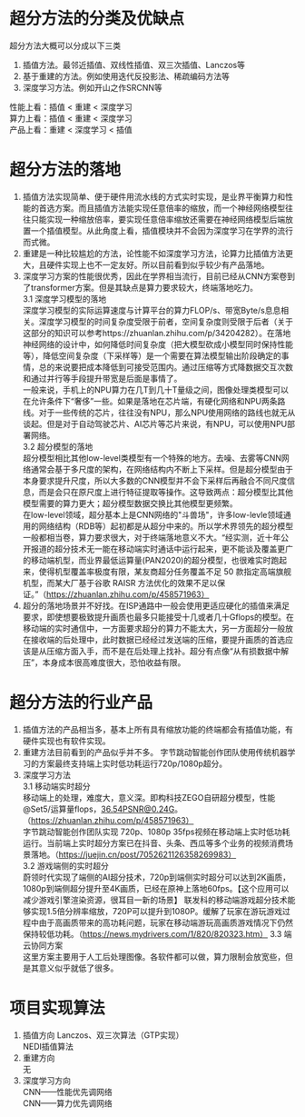 # 超分方法的分类及优缺点
超分方法大概可以分成以下三类  
1. 插值方法。最邻近插值、双线性插值、双三次插值、Lanczos等  
2. 基于重建的方法。例如使用迭代反投影法、稀疏编码方法等  
3. 深度学习方法。例如开山之作SRCNN等

性能上看：插值 < 重建 < 深度学习  
算力上看：插值 < 重建 < 深度学习  
产品上看：重建 < 深度学习 < 插值  

# 超分方法的落地
1. 插值方法实现简单、便于硬件用流水线的方式实时实现，是业界平衡算力和性能的首选方案。而且插值方法能实现任意倍率的缩放，而一个神经网络模型往往只能实现一种缩放倍率，要实现任意倍率缩放还需要在神经网络模型后端放置一个插值模型。从此角度上看，插值模块并不会因为深度学习在学界的流行而式微。  
2. 重建是一种比较尴尬的方法，论性能不如深度学习方法，论算力比插值方法更大，且硬件实现上也不一定友好。所以目前看到似乎较少有产品落地。  
3. 深度学习方案的性能很优秀，因此在学界相当流行，目前已经从CNN方案卷到了transformer方案。但是其缺点是算力要求较大，终端落地吃力。  
   3.1 深度学习模型的落地  
   深度学习模型的实际运算速度与计算平台的算力FLOP/s、带宽Byte/s息息相关。深度学习模型的时间复杂度受限于前者，空间复杂度则受限于后者（关于这部分的知识可以参考https://zhuanlan.zhihu.com/p/34204282）。在落地神经网络的设计中，如何降低时间复杂度（把大模型砍成小模型同时保持性能等），降低空间复杂度（下采样等）是一个需要在算法模型输出阶段确定的事情，总的来说要把成本降低到可接受范围内。通过压缩等方式降数据交互次数和通过并行等手段提升带宽是后面是事情了。  
   一般来说，手机上的NPU算力在几T到几十T量级之间，图像处理类模型可以在允许条件下“奢侈”一些。如果是落地在芯片端，有硬化网络和NPU两条路线。对于一些传统的芯片，往往没有NPU，那么NPU使用网络的路线也就无从谈起。但是对于自动驾驶芯片、AI芯片等芯片来说，有NPU，可以使用NPU部署网络。  
   3.2 超分模型的落地  
   超分模型相比其他low-level类模型有一个特殊的地方。去噪、去雾等CNN网络通常会基于多尺度的架构，在网络结构内不断上下采样。但是超分模型由于本身要求提升尺度，所以大多数的CNN模型并不会下采样后再融合不同尺度信息，而是会只在原尺度上进行特征提取等操作。这导致两点：超分模型比其他模型需要的算力更大；超分模型数据交换比其他模型更频繁。  
   在low-level领域，超分基本上是CNN网络的"斗兽场"，许多low-levle领域通用的网络结构（RDB等）起初都是从超分中来的。所以学术界领先的超分模型一般都相当卷，算力要求很大，对于终端落地意义不大。“经实测，近十年公开报道的超分技术无一能在移动端实时通话中运行起来，更不能谈及覆盖更广的移动端机型，而业界最低运算量(PAN2020)的超分模型，也很难实时跑起来，使得机型覆盖率极度有限，某友商超分任务覆盖不足 50 款指定高端旗舰机型，而某大厂基于谷歌 RAISR 方法优化的效果不足以保证。”（https://zhuanlan.zhihu.com/p/458571963）  
4. 超分的落地场景并不好找。在ISP通路中一般会使用更适应硬化的插值来满足要求，即使想要极致提升画质也最多只能接受十几或者几十Gflops的模型。在移动端的实时通信中，一方面要求超分的算力不能太大，另一方面超分一般放在接收端的后处理中，此时数据已经经过发送端的压缩，要提升画质的首选应该是从压缩方面入手，而不是在后处理上找补。超分有点像“从有损数据中解压”，本身成本很高难度很大，恐怕收益有限。  

# 超分方法的行业产品
1. 插值方法的产品相当多，基本上所有具有缩放功能的终端都会有插值功能，有硬件实现也有软件实现。  
2. 重建方法目前看到的产品似乎并不多。 字节跳动智能创作团队使用传统机器学习的方案最终支持端上实时低功耗运行720p/1080p超分。 
3. 深度学习方法  
   3.1 移动端实时超分  
   移动端上的处理，难度大，意义深。即构科技ZEGO自研超分模型，性能@Set5/运算量flops，36.54PSNR@0.24G。（https://zhuanlan.zhihu.com/p/458571963）  
   字节跳动智能创作团队实现 720p、1080p 35fps视频在移动端上实时低功耗运行。当前端上实时超分方案已在抖音、头条、西瓜等多个业务的视频消费场景落地。（https://juejin.cn/post/7052621126358269983）  
   3.2 游戏端侧的实时超分  
   蔚领时代实现了端侧的AI超分技术，720p到端侧实时超分可以达到2K画质，1080p到端侧超分提升至4K画质，已经在原神上落地60fps。【这个应用可以减少游戏引擎渲染资源，很耳目一新的场景】
   联发科的移动端游戏超分技术能够实现1.5倍分辨率缩放，720P可以提升到1080P。缓解了玩家在游玩游戏过程中由于高画质带来的高功耗问题，玩家在移动端游玩高画质游戏情况下仍然保持较低功耗。（https://news.mydrivers.com/1/820/820323.htm）
   3.3 端云协同方案  
   这里方案主要用于人工后处理图像。各软件都可以做，算力限制会放宽些，但是其意义似乎就低了很多。  

# 项目实现算法
1. 插值方向
   Lanczos、双三次算法（GTP实现）  
   NEDI插值算法  
2. 重建方向  
   无  
3. 深度学习方向  
   CNN——性能优先调网络  
   CNN——算力优先调网络  